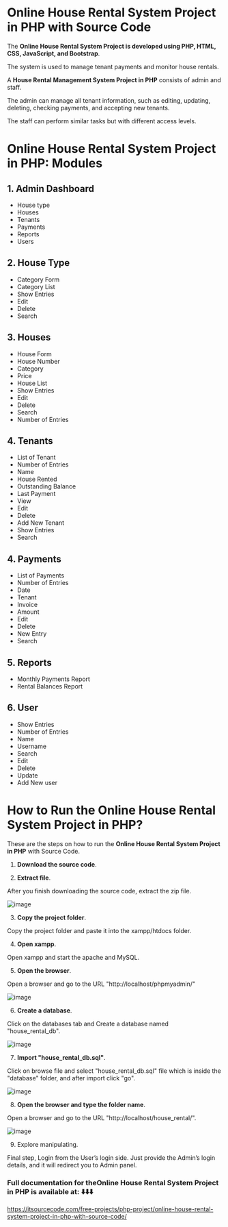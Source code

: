 # Online House Rental System Project in PHP with Source Code

The **Online House Rental System Project is developed using PHP, HTML, CSS, JavaScript, and Bootstrap**. 

The system is used to manage tenant payments and monitor house rentals.

A **House Rental Management System Project in PHP** consists of admin and staff.

The admin can manage all tenant information, such as editing, updating, deleting, checking payments, and accepting new tenants. 

The staff can perform similar tasks but with different access levels.

# Online House Rental System Project in PHP:  Modules

## 1. Admin Dashboard

* House type
* Houses
* Tenants
* Payments
* Reports
* Users
## 2. House Type

* Category Form
* Category List
* Show Entries
* Edit
* Delete
* Search

## 3. Houses

* House Form
* House Number
* Category
* Price
* House List
* Show Entries
* Edit
* Delete
* Search
* Number of Entries

## 4. Tenants

* List of Tenant
* Number of Entries
* Name
* House Rented
* Outstanding Balance
* Last Payment
* View
* Edit
* Delete
* Add New Tenant
* Show Entries
* Search

## 4. Payments

* List of Payments
* Number of Entries
* Date
* Tenant
* Invoice
* Amount
* Edit
* Delete
* New Entry
* Search

## 5. Reports

* Monthly Payments Report
* Rental Balances Report

## 6. User

* Show Entries
* Number of Entries
* Name
* Username
* Search
* Edit
* Delete
* Update
* Add New user


# How to Run the Online House Rental System Project in PHP?

These are the steps on how to run the **Online House Rental System Project in PHP** with Source Code.

1. **Download the source code**.

2. **Extract file**.

After you finish downloading the source code, extract the zip file.

![image](https://github.com/user-attachments/assets/d830047c-6045-4fce-9c59-7e384ec5c548)

3. **Copy the project folder**.

Copy the project folder and paste it into the xampp/htdocs folder.

4. **Open xampp**.

Open xampp and start the apache and MySQL.

5. **Open the browser**.

Open a browser and go to the URL "http://localhost/phpmyadmin/"

![image](https://github.com/user-attachments/assets/2ad1c96c-8717-4d99-a53e-6bd700ee089f)

6. **Create a database**.

Click on the databases tab and Create a database named "house_rental_db".

![image](https://github.com/user-attachments/assets/866edf47-ec63-4f9b-9c94-431bd37604d6)

7. **Import "house_rental_db.sql"**.

Click on browse file and select "house_rental_db.sql" file which is inside the "database" folder, and after import click "go".

![image](https://github.com/user-attachments/assets/87a2a104-0d40-4873-9103-f08abebd0697)

8. **Open the browser and type the folder name**.

Open a browser and go to the URL "http://localhost/house_rental/".

![image](https://github.com/user-attachments/assets/638d73f3-f58f-4e6e-a7b5-fc80d10a2406)

9. Explore manipulating.

Final step, Login from the User’s login side. Just provide the Admin’s login details, and it will redirect you to Admin panel.

### Full documentation for theOnline House Rental System Project in PHP is available at: ⬇️⬇️⬇️

https://itsourcecode.com/free-projects/php-project/online-house-rental-system-project-in-php-with-source-code/

